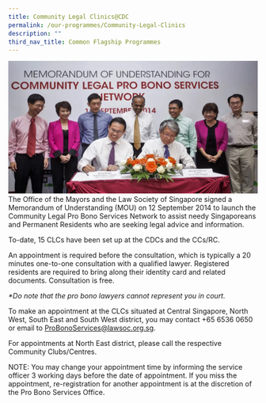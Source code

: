 ```yaml
---
title: Community Legal Clinics@CDC
permalink: /our-programmes/Community-Legal-Clinics
description: ""
third_nav_title: Common Flagship Programmes
---
```

![community legal clinics cdc](/images/Common%20Flagship%20Progs/community%20legal%20clinics.png)
The Office of the Mayors and the Law Society of Singapore signed a Memorandum of Understanding (MOU) on 12 September 2014 to launch the Community Legal Pro Bono Services Network to assist needy Singaporeans and Permanent Residents who are seeking legal advice and information.  
  
To-date, 15 CLCs have been set up at the CDCs and the CCs/RC.  
  
An appointment is required before the consultation, which is typically a 20 minutes one-to-one consultation with a qualified lawyer. Registered residents are required to bring along their identity card and related documents. Consultation is free.  
  
<i>*Do note that the pro bono lawyers cannot represent you in court.  </i>
  
To make an appointment at the CLCs situated at Central Singapore, North West, South East and South West district, you may contact +65 6536 0650 or email to [ProBonoServices@lawsoc.org.sg](mailto:ProBonoServices@lawsoc.org.sg).  
  
For appointments at North East district, please call the respective Community Clubs/Centres.   
  
NOTE: You may change your appointment time by informing the service officer 3 working days before the date of appointment. If you miss the appointment, re-registration for another appointment is at the discretion of the Pro Bono Services Office.